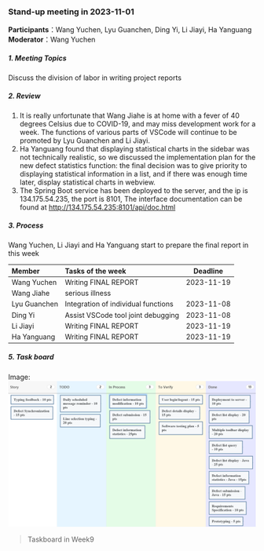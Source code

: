### Stand-up meeting in 2023-11-01

**Participants**：Wang Yuchen, Lyu Guanchen, Ding Yi, Li Jiayi, Ha Yanguang  
**Moderator**：Wang Yuchen

##### 1. Meeting Topics

Discuss the division of labor in writing project reports

##### 2. Review
 
1. It is really unfortunate that Wang Jiahe is at home with a fever of 40 degrees Celsius due to COVID-19, and may miss development work for a week. The functions of various parts of VSCode will continue to be promoted by Lyu Guanchen and Li Jiayi.
2. Ha Yanguang found that displaying statistical charts in the sidebar was not technically realistic, so we discussed the implementation plan for the new defect statistics function: the final decision was to give priority to displaying statistical information in a list, and if there was enough time later, display statistical charts in webview.
3. The Spring Boot service has been deployed to the server, and the ip is 134.175.54.235, the port is 8101, The interface documentation can be found at http://134.175.54.235:8101/api/doc.html

##### 3. Process
Wang Yuchen, Li Jiayi and Ha Yanguang start to prepare the final report in this week

| Member       | Tasks of the week                   |  Deadline  |
|:-------------|:------------------------------------|:----------:|
| Wang Yuchen  | Writing FINAL REPORT                | 2023-11-19 |
| Wang Jiahe   | serious illness                     |            |
| Lyu Guanchen | Integration of individual functions | 2023-11-08 |
| Ding Yi      | Assist VSCode tool joint debugging  | 2023-11-08 |
| Li Jiayi     | Writing FINAL REPORT                | 2023-11-19 |
| Ha Yanguang  | Writing FINAL REPORT                | 2023-11-19 |


##### 5. Task board
Image:
![avatar](https://github.com/Chen30lv/Project-Defect-Manage-Tool/blob/main/Stand-up%20meetings/IMG/TaskBoard_week_9.png)

> Taskboard in Week9